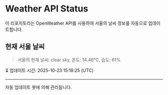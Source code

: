 
# Weather API Status

이 리포지토리는 OpenWeather API를 사용하여 서울의 날씨 정보를 자동으로 업데이트합니다.

## 현재 서울 날씨
> 서울의 현재 날씨: clear sky, 온도: 14.46°C, 습도: 61%

⏳ 업데이트 시간: 2025-10-23 15:18:25 (UTC)

---
자동 업데이트 봇에 의해 관리됩니다.
